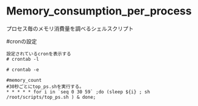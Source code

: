 # Memory_consumption_per_process
プロセス毎のメモリ消費量を調べるシェルスクリプト

#cronの設定
```
設定されているcronを表示する
# crontab -l

# crontab -e

#memory_count
#30秒ごとにtop_ps.shを実行する。
* * * * * for i in `seq 0 30 59` ;do (sleep ${i} ; sh /root/scripts/top_ps.sh ) & done;
```
